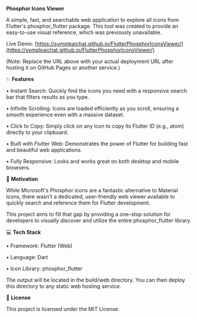 **Phosphor Icons Viewer**

A simple, fast, and searchable web application to explore all icons from Flutter's phosphor_flutter package. This tool was created to provide an easy-to-use visual reference, which was previously unavailable.

Live Demo: [https://sympleaichat.github.io/FlutterPhosphorIconsViewer/](https://sympleaichat.github.io/FlutterPhosphorIconsViewer/)

(Note: Replace the URL above with your actual deployment URL after hosting it on GitHub Pages or another service.)



✨ **Features**

•	Instant Search: Quickly find the icons you need with a responsive search bar that filters results as you type.

•	Infinite Scrolling: Icons are loaded efficiently as you scroll, ensuring a smooth experience even with a massive dataset.

•	Click to Copy: Simply click on any icon to copy its Flutter ID (e.g., atom) directly to your clipboard.

•	Built with Flutter Web: Demonstrates the power of Flutter for building fast and beautiful web applications.

•	Fully Responsive: Looks and works great on both desktop and mobile browsers.



🚀 **Motivation**

While Microsoft's Phosphor icons are a fantastic alternative to Material Icons, there wasn't a dedicated, user-friendly web viewer available to quickly search and reference them for Flutter development. 

This project aims to fill that gap by providing a one-stop solution for developers to visually discover and utilize the entire phosphor_flutter library.


💻 **Tech Stack**

•	Framework: Flutter (Web)

•	Language: Dart

•	Icon Library: phosphor_flutter


The output will be located in the build/web directory. You can then deploy this directory to any static web hosting service.


📄 **License**

This project is licensed under the MIT License.
